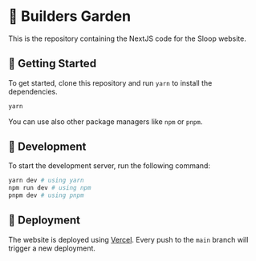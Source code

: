 # 🌳 Builders Garden

This is the repository containing the NextJS code for the Sloop website.

## 🌱 Getting Started

To get started, clone this repository and run `yarn` to install the dependencies.

```bash
yarn
```

You can use also other package managers like `npm` or `pnpm`.

## 🌿 Development

To start the development server, run the following command:

```bash
yarn dev # using yarn
npm run dev # using npm
pnpm dev # using pnpm
```

## 🌴 Deployment

The website is deployed using [Vercel](https://vercel.com). Every push to the `main` branch will trigger a new deployment.
